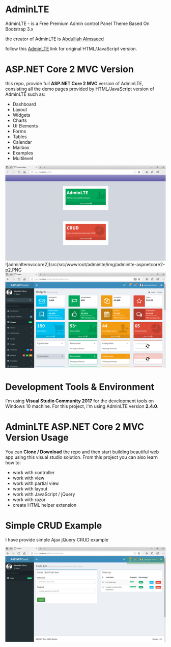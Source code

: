 ﻿# AdminLTE

AdminLTE - is a Free Premium Admin control Panel Theme Based On Bootstrap 3.x

the creator of AdminLTE is [Abdulllah Almsaeed](https://adminlte.io/about)

follow this [AdminLTE](https://github.com/almasaeed2010/AdminLTE) link for original HTML/JavaScript version.


# ASP.NET Core 2 MVC Version

this repo, provide full **ASP.NET Core 2 MVC** version of AdminLTE, consisting all the demo pages provided by HTML/JavaScript version of AdminLTE such as:

- Dashboard
- Layout
- Widgets
- Charts
- UI Elements
- Forms
- Tables
- Calendar
- Mailbox
- Examples
- Multilevel

![adminltemvccore2](src/src/wwwroot/adminlte/img/adminlte-aspnetcore2-p1.PNG)
![adminltemvccore2](src/src/wwwroot/adminlte/img/adminlte-aspnetcore2-p2.PNG
![adminltemvccore2](src/src/wwwroot/adminlte/img/adminlte-aspnetcore2-p3.PNG)

# Development Tools & Environment

I'm using **Visual Studio Community 2017** for the development tools on Windows 10 machine. For this project, i'm using AdminLTE version **2.4.0**.

# AdminLTE ASP.NET Core 2 MVC Version Usage

You can **Clone / Download** the repo and then start building beautiful web app using this visual studio solution. From this project you can also learn how to:

- work with controller
- work with view
- work with partial view
- work with layout
- work with JavaScript / jQuery
- work with razor
- create HTML helper extension

# Simple CRUD Example

I have provide simple Ajax jQuery CRUD example

![adminltemvccore2](src/src/wwwroot/adminlte/img/adminlte-aspnetcore2-p4.PNG)





